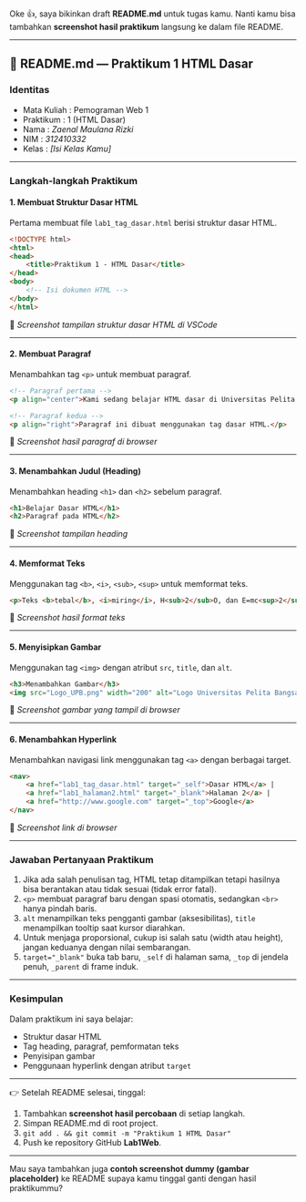 Oke 👍, saya bikinkan draft **README.md** untuk tugas kamu. Nanti kamu bisa tambahkan **screenshot hasil praktikum** langsung ke dalam file README.

---

## 📘 README.md — Praktikum 1 HTML Dasar

### **Identitas**

* Mata Kuliah : Pemograman Web 1
* Praktikum : 1 (HTML Dasar)
* Nama : *Zaenal Maulana Rizki*
* NIM : *312410332*
* Kelas : *[Isi Kelas Kamu]*

---

### **Langkah-langkah Praktikum**

#### 1. Membuat Struktur Dasar HTML

Pertama membuat file `lab1_tag_dasar.html` berisi struktur dasar HTML.

```html
<!DOCTYPE html>
<html>
<head>
    <title>Praktikum 1 - HTML Dasar</title>
</head>
<body>
    <!-- Isi dokumen HTML -->
</body>
</html>
```

📸 *Screenshot tampilan struktur dasar HTML di VSCode*

---

#### 2. Membuat Paragraf

Menambahkan tag `<p>` untuk membuat paragraf.

```html
<!-- Paragraf pertama -->
<p align="center">Kami sedang belajar HTML dasar di Universitas Pelita Bangsa.</p>

<!-- Paragraf kedua -->
<p align="right">Paragraf ini dibuat menggunakan tag dasar HTML.</p>
```

📸 *Screenshot hasil paragraf di browser*

---

#### 3. Menambahkan Judul (Heading)

Menambahkan heading `<h1>` dan `<h2>` sebelum paragraf.

```html
<h1>Belajar Dasar HTML</h1>
<h2>Paragraf pada HTML</h2>
```

📸 *Screenshot tampilan heading*

---

#### 4. Memformat Teks

Menggunakan tag `<b>`, `<i>`, `<sub>`, `<sup>` untuk memformat teks.

```html
<p>Teks <b>tebal</b>, <i>miring</i>, H<sub>2</sub>O, dan E=mc<sup>2</sup></p>
```

📸 *Screenshot hasil format teks*

---

#### 5. Menyisipkan Gambar

Menggunakan tag `<img>` dengan atribut `src`, `title`, dan `alt`.

```html
<h3>Menambahkan Gambar</h3>
<img src="Logo_UPB.png" width="200" alt="Logo Universitas Pelita Bangsa" title="Logo UPB">
```

📸 *Screenshot gambar yang tampil di browser*

---

#### 6. Menambahkan Hyperlink

Menambahkan navigasi link menggunakan tag `<a>` dengan berbagai target.

```html
<nav>
    <a href="lab1_tag_dasar.html" target="_self">Dasar HTML</a> |
    <a href="lab1_halaman2.html" target="_blank">Halaman 2</a> |
    <a href="http://www.google.com" target="_top">Google</a>
</nav>
```

📸 *Screenshot link di browser*

---

### **Jawaban Pertanyaan Praktikum**

1. Jika ada salah penulisan tag, HTML tetap ditampilkan tetapi hasilnya bisa berantakan atau tidak sesuai (tidak error fatal).
2. `<p>` membuat paragraf baru dengan spasi otomatis, sedangkan `<br>` hanya pindah baris.
3. `alt` menampilkan teks pengganti gambar (aksesibilitas), `title` menampilkan tooltip saat kursor diarahkan.
4. Untuk menjaga proporsional, cukup isi salah satu (width atau height), jangan keduanya dengan nilai sembarangan.
5. `target="_blank"` buka tab baru, `_self` di halaman sama, `_top` di jendela penuh, `_parent` di frame induk.

---

### **Kesimpulan**

Dalam praktikum ini saya belajar:

* Struktur dasar HTML
* Tag heading, paragraf, pemformatan teks
* Penyisipan gambar
* Penggunaan hyperlink dengan atribut `target`

---

👉 Setelah README selesai, tinggal:

1. Tambahkan **screenshot hasil percobaan** di setiap langkah.
2. Simpan README.md di root project.
3. `git add . && git commit -m "Praktikum 1 HTML Dasar"`
4. Push ke repository GitHub **Lab1Web**.

---

Mau saya tambahkan juga **contoh screenshot dummy (gambar placeholder)** ke README supaya kamu tinggal ganti dengan hasil praktikummu?
